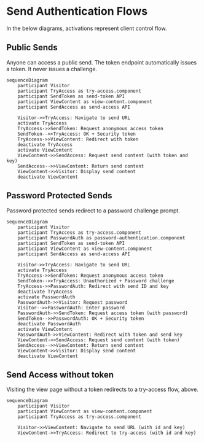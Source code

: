 # Send Authentication Flows

In the below diagrams, activations represent client control flow.

## Public Sends

Anyone can access a public send. The token endpoint automatically issues a token. It never issues a challenge.

```mermaid
sequenceDiagram
    participant Visitor
    participant TryAccess as try-access.component
    participant SendToken as send-token API
    participant ViewContent as view-content.component
    participant SendAccess as send-access API

    Visitor->>TryAccess: Navigate to send URL
    activate TryAccess
    TryAccess->>SendToken: Request anonymous access token
    SendToken-->>TryAccess: OK + Security token
    TryAccess->>ViewContent: Redirect with token
    deactivate TryAccess
    activate ViewContent
    ViewContent->>SendAccess: Request send content (with token and key)
    SendAccess-->>ViewContent: Return send content
    ViewContent->>Visitor: Display send content
    deactivate ViewContent
```

## Password Protected Sends

Password protected sends redirect to a password challenge prompt.

```mermaid
sequenceDiagram
    participant Visitor
    participant TryAccess as try-access.component
    participant PasswordAuth as password-authentication.component
    participant SendToken as send-token API
    participant ViewContent as view-content.component
    participant SendAccess as send-access API

    Visitor->>TryAccess: Navigate to send URL
    activate TryAccess
    TryAccess->>SendToken: Request anonymous access token
    SendToken-->>TryAccess: Unauthorized + Password challenge
    TryAccess->>PasswordAuth: Redirect with send ID and key
    deactivate TryAccess
    activate PasswordAuth
    PasswordAuth->>Visitor: Request password
    Visitor-->>PasswordAuth: Enter password
    PasswordAuth->>SendToken: Request access token (with password)
    SendToken-->>PasswordAuth: OK + Security token
    deactivate PasswordAuth
    activate ViewContent
    PasswordAuth->>ViewContent: Redirect with token and send key
    ViewContent->>SendAccess: Request send content (with token)
    SendAccess-->>ViewContent: Return send content
    ViewContent->>Visitor: Display send content
    deactivate ViewContent
```

## Send Access without token

Visiting the view page without a token redirects to a try-access flow, above.

```mermaid
sequenceDiagram
    participant Visitor
    participant ViewContent as view-content.component
    participant TryAccess as try-access.component

    Visitor->>ViewContent: Navigate to send URL (with id and key)
    ViewContent->>TryAccess: Redirect to try-access (with id and key)
```
